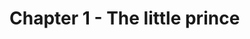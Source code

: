 # Chapter 1 - The little prince

<Provide>

<!-- <audio id="aud_nov_audio" controls="controls" src="/the-little-prince-audio/c01.m4a">你的浏览器不支持音频</audio>
<pa src="c01.m4a" showStop /> -->

<Lines sound="c01_01,c01_02,c01_03,c01_04,c01_05">
<template #e1>I <w>lived</w><l/> <w>all</w><l/> <w>alone</w>,<pa s="c01_01" /></template>
<template #c1>我就这样孤独地生活着,</template>
<template #e2><w>without</w> <w>anyone</w> I <w>could</w> <w>really</w> <w>talk</w> <w>to</w>,<pa s="c01_02" /> </template>
<template #c2>没有一个能真正谈得来的人，</template>
<template #e3><w>until</w><l/> I <w>had</w> <w>to</w> <w>make</w> a <w>crash</w> <w>landing</w><pa s="c01_03" /></template>
<template #c3>发生了那次故障。</template>
<template #e4> <w>in</w><l/> <w p3>the</w> <w>Sahara</w> <w>Desert</w><pa s="c01_04" /></template>
<template #c4>在撒哈拉沙漠上</template>
<template #e5> <w>six</w> <w>years</w><l/> <w>ago</w>.<pa s="c01_05" /></template>
<template #c5>一直到六年前</template>
</Lines>

<Lines sound="c01_06,c01_07#c01_08,c01_09#c01_10,c01_11,c01_12#c01_13">
<template #e1><w>Something</w> <w>in</w> <w>my</w> <w>plane</w>'s <w>engine</w> <w>had</w> <w>broken</w>,<pa s="c01_06" /> </template>
<template #c1>我的发动机里有个东西损坏了。</template>
<template #e2><w>and</w> <w>since</w><l/> I <w>had</w> <w>neither</w><l/> a <w>mechanic</w><pa s="c01_07" /> <w>nor</w> <w>passengers</w><l/> <w>in</w> <w>the</w> <w>plane</w> <w>with</w> <w>me</w>,<pa s="c01_08" /> </template>
<template #c2>当时由于我既没有带机械师也没有带旅客，</template>
<template #e3>I <w>was</w> <w>preparing</w> <w>to</w> <w>undertake</w> <w>the</w> <w>difficult</w><l/> <w>repair</w> <w>job</w> <pa s="c01_09" /> <w>by</w> <w>myself</w>.<pa s="c01_10" /></template>
<template #c3>我就试图独自完成这个困难的维修工作。</template>
<template #e4><w>For</w> <w>me</w> <w>it</w><d/> <w>was</w><l/> a <w>matter</w><l/> <w>of</w> <w>life</w> <w>or</w> <w>death</w>: <pa s="c01_11" /></template>
<template #c4>这对我来说是个生与死的问题。</template>
<template #e5>I <d2/><w>had</w><l/> <w>only</w><d/><l/> <w>enough</w> <w>drinking</w> <w>water</w><pa s="c01_12" /> <w>for</w> <w>eight</w> <w>days</w>.<pa s="c01_13" /></template>
<template #c5>我随身带的水只够饮用一星期。</template>
</Lines>

<!-- ::: tip 发音笔记 ::: -->
<BottomBox>
<SpeedSwitch />
<!-- /the-little-prince-audio/c01.m4a -->
<PlayAudioBox src="/vuejsdev-com-github/the-little-prince/c01.m4a" :s="[
  ['0:12.767', '0:14.577', 'c01_01'],
  ['0:15.296', '0:18.522', 'c01_02'],
  ['0:19.752', '0:22.561', 'c01_03'],
  ['0:22.596', '0:24.269', 'c01_04'],
  ['0:24.269', '0:25.473', 'c01_05'],
  ['0:27.463', '0:30.355', 'c01_06'],
  ['0:31.445', '0:34.289', 'c01_07'],
  ['0:34.227', '0:36.811', 'c01_08'],
  ['0:37.000', '0:40.647', 'c01_09'],
  ['0:40.647', '0:42.367', 'c01_10'],
  ['0:43.391', '0:46.367', 'c01_11'],
  ['0:47.000', '0:49.347', 'c01_12'],
  ['0:49.617', '0:51.504', 'c01_13']
]"/>
</BottomBox>

</Provide>

<script setup>
import w from '../../docs/.vitepress/theme/Word.vue'
import Lines from '../../docs/.vitepress/theme/Lines.vue'
import pa from '../../docs/.vitepress/theme/PlayAudio.vue'
import PlayAudioBox from '../../docs/.vitepress/theme/PlayAudioBox.vue'
import l from '../../docs/.vitepress/theme/Liandu.vue'
import d from '../../docs/.vitepress/theme/DeleteChar.vue'
import d2 from '../../docs/.vitepress/theme/DeleteChar2.vue'
import SpeedSwitch from '../../docs/.vitepress/theme/SpeedSwitch.vue'
import Provide from '../../docs/.vitepress/theme/Provide.vue'
import BottomBox from '../../docs/.vitepress/theme/BottomBox.vue'
</script>
